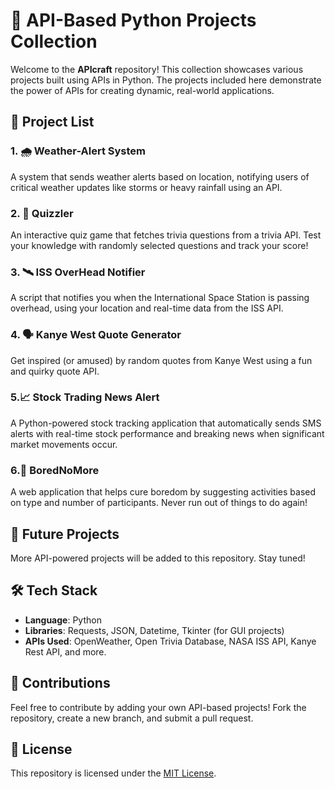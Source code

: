 
# 📡 API-Based Python Projects Collection

Welcome to the **APIcraft** repository! This collection showcases various projects built using APIs in Python. The projects included here demonstrate the power of APIs for creating dynamic, real-world applications. 

## 📂 Project List

### 1. 🌧️ Weather-Alert System
A system that sends weather alerts based on location, notifying users of critical weather updates like storms or heavy rainfall using an API.

### 2. 🧩 Quizzler
An interactive quiz game that fetches trivia questions from a trivia API. Test your knowledge with randomly selected questions and track your score!

### 3. 🛰️ ISS OverHead Notifier
A script that notifies you when the International Space Station is passing overhead, using your location and real-time data from the ISS API.

### 4. 🗣️ Kanye West Quote Generator
Get inspired (or amused) by random quotes from Kanye West using a fun and quirky quote API.

### 5.📈 Stock Trading News Alert 
A Python-powered stock tracking application that automatically sends SMS alerts with real-time stock performance and breaking news when significant market movements occur.

### 6.🎯 BoredNoMore
A web application that helps cure boredom by suggesting activities based on type and number of participants. Never run out of things to do again!

## 🚀 Future Projects
More API-powered projects will be added to this repository. Stay tuned!

## 🛠️ Tech Stack
- **Language**: Python
- **Libraries**: Requests, JSON, Datetime, Tkinter (for GUI projects)
- **APIs Used**: OpenWeather, Open Trivia Database, NASA ISS API, Kanye Rest API, and more.

## 🤝 Contributions
Feel free to contribute by adding your own API-based projects! Fork the repository, create a new branch, and submit a pull request.

## 📄 License
This repository is licensed under the [MIT License](LICENSE).
